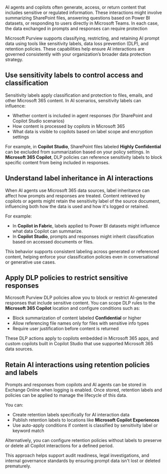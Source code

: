 AI agents and copilots often generate, access, or return content that includes sensitive or regulated information. These interactions might involve summarizing SharePoint files, answering questions based on Power BI datasets, or responding to users directly in Microsoft Teams. In each case, the data exchanged in prompts and responses can require protection

Microsoft Purview supports classifying, restricting, and retaining AI prompt data using tools like sensitivity labels, data loss prevention (DLP), and retention policies. These capabilities help ensure AI interactions are governed consistently with your organization’s broader data protection strategy.

## Use sensitivity labels to control access and classification

Sensitivity labels apply classification and protection to files, emails, and other Microsoft 365 content. In AI scenarios, sensitivity labels can influence:

- Whether content is included in agent responses (for SharePoint and Copilot Studio scenarios)
- How content is processed by copilots in Microsoft 365
- What data is visible to copilots based on label scope and encryption settings

For example, in **Copilot Studio**, SharePoint files labeled **Highly Confidential** can be excluded from summarization based on your policy settings. In **Microsoft 365 Copilot**, DLP policies can reference sensitivity labels to block specific content from being included in responses.

## Understand label inheritance in AI interactions

When AI agents use Microsoft 365 data sources, label inheritance can affect how prompts and responses are treated. Content retrieved by copilots or agents might retain the sensitivity label of the source document, influencing both how the data is used and how it's logged or retained.

For example:

- In **Copilot in Fabric**, labels applied to Power BI datasets might influence what data Copilot can summarize.
- In **Copilot Studio**, prompts and responses might inherit classification based on accessed documents or files.

This behavior supports consistent labeling across generated or referenced content, helping enforce your classification policies even in conversational or generative use cases.

## Apply DLP policies to restrict sensitive responses

Microsoft Purview DLP policies allow you to block or restrict AI-generated responses that include sensitive content. You can scope DLP rules to the **Microsoft 365 Copilot** location and configure conditions such as:

- Block summarization of content labeled **Confidential** or higher
- Allow referencing file names only for files with sensitive info types
- Require user justification before content is returned

These DLP actions apply to copilots embedded in Microsoft 365 apps, and custom copilots built in Copilot Studio that use supported Microsoft 365 data sources.

## Retain AI interactions using retention policies and labels

Prompts and responses from copilots and AI agents can be stored in Exchange Online when logging is enabled. Once stored, retention labels and policies can be applied to manage the lifecycle of this data.

You can:

- Create retention labels specifically for AI interaction data
- Publish retention labels to locations like **Microsoft Copilot Experiences**
- Use auto-apply conditions if content is classified by sensitivity label or keyword match

Alternatively, you can configure retention policies without labels to preserve or delete all Copilot interactions for a defined period.

This approach helps support audit readiness, legal investigations, and internal governance standards by ensuring prompt data isn't lost or deleted prematurely.
